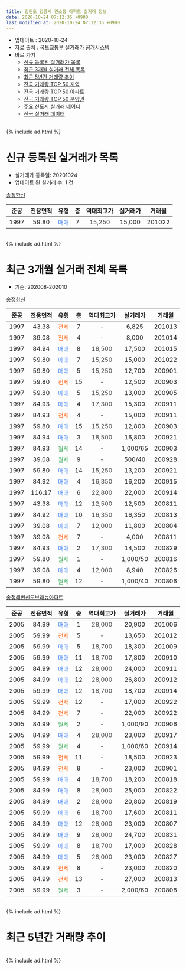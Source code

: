 ```yaml
---
title: 강원도 강릉시 견소동 아파트 실거래 정보
date: 2020-10-24 07:12:35 +0900
last_modified_at: 2020-10-24 07:12:35 +0900
---
```


* 업데이트 : 2020-10-24
* 자료 출처 : [국토교통부 실거래가 공개시스템](http://rt.molit.go.kr)
* 바로 가기
    * [신규 등록된 실거래가 목록](#신규-등록된-실거래가-목록)
    * [최근 3개월 실거래 전체 목록](#최근-3개월-실거래-전체-목록)
    * [최근 5년간 거래량 추이](#최근-5년간-거래량-추이)
    * [전국 거래량 TOP 50 지역](https://inasie.github.io/apt-trade-info/최근-3개월-전국에서-가장-거래가-많이-발생한-지역)
    * [전국 거래량 TOP 50 아파트](https://inasie.github.io/apt-trade-info/최근-3개월-전국에서-가장-거래가-많이-발생한-아파트)
    * [전국 거래량 TOP 50 분양권](https://inasie.github.io/apt-trade-info/최근-3개월-전국에서-가장-거래가-많이-발생한-분양권)
    * [주요 신도시 실거래 데이터](https://inasie.github.io/apt-trade-info/주요-신도시)
    * [전국 실거래 데이터](https://inasie.github.io/apt-trade-info/전국)
<br>
{% include ad.html %}
<br>

# 신규 등록된 실거래가 목록
* 실거래가 등록일: 20201024
* 업데이트 된 실거래 수: 1 건


[송정한신](https://search.naver.com/search.naver?query=%EA%B0%95%EC%9B%90%EB%8F%84+%EA%B0%95%EB%A6%89%EC%8B%9C+%EA%B2%AC%EC%86%8C%EB%8F%99+%EC%86%A1%EC%A0%95%ED%95%9C%EC%8B%A0)

|준공|전용면적|유형|층|역대최고가|실거래가|거래월|
|:---:|:---:|:---:|:---:|:---:|:---:|:---:|
|1997|59.80|<span style="color:#4285f3">매매</span>|7|<span style="color:#444444">15,250</span>|15,000|201022|


<br>
{% include ad.html %}
<br>

# 최근 3개월 실거래 전체 목록
* 기준: 202008-202010


[송정한신](https://search.naver.com/search.naver?query=%EA%B0%95%EC%9B%90%EB%8F%84+%EA%B0%95%EB%A6%89%EC%8B%9C+%EA%B2%AC%EC%86%8C%EB%8F%99+%EC%86%A1%EC%A0%95%ED%95%9C%EC%8B%A0)

|준공|전용면적|유형|층|역대최고가|실거래가|거래월|
|:---:|:---:|:---:|:---:|:---:|:---:|:---:|
|1997|43.38|<span style="color:#ff5a00">전세</span>|7|<span style="color:#444444">-</span>|6,825|201013|
|1997|39.08|<span style="color:#ff5a00">전세</span>|4|<span style="color:#444444">-</span>|8,000|201014|
|1997|84.94|<span style="color:#4285f3">매매</span>|8|<span style="color:#444444">18,500</span>|17,500|201015|
|1997|59.80|<span style="color:#4285f3">매매</span>|7|<span style="color:#444444">15,250</span>|15,000|201022|
|1997|59.80|<span style="color:#4285f3">매매</span>|5|<span style="color:#444444">15,250</span>|12,700|200901|
|1997|59.80|<span style="color:#ff5a00">전세</span>|15|<span style="color:#444444">-</span>|12,500|200903|
|1997|59.80|<span style="color:#4285f3">매매</span>|5|<span style="color:#444444">15,250</span>|13,000|200905|
|1997|84.93|<span style="color:#4285f3">매매</span>|4|<span style="color:#444444">17,300</span>|15,300|200911|
|1997|84.93|<span style="color:#ff5a00">전세</span>|4|<span style="color:#444444">-</span>|15,000|200911|
|1997|59.80|<span style="color:#4285f3">매매</span>|15|<span style="color:#444444">15,250</span>|12,800|200903|
|1997|84.94|<span style="color:#4285f3">매매</span>|3|<span style="color:#444444">18,500</span>|16,800|200921|
|1997|84.93|<span style="color:#34a853">월세</span>|14|<span style="color:#444444">-</span>|1,000/65|200903|
|1997|39.08|<span style="color:#34a853">월세</span>|9|<span style="color:#444444">-</span>|500/40|200928|
|1997|59.80|<span style="color:#4285f3">매매</span>|14|<span style="color:#444444">15,250</span>|13,200|200921|
|1997|84.92|<span style="color:#4285f3">매매</span>|4|<span style="color:#444444">16,350</span>|16,200|200915|
|1997|116.17|<span style="color:#4285f3">매매</span>|6|<span style="color:#444444">22,800</span>|22,000|200914|
|1997|43.38|<span style="color:#4285f3">매매</span>|12|<span style="color:#444444">12,500</span>|12,500|200811|
|1997|84.92|<span style="color:#4285f3">매매</span>|10|<span style="color:#444444">16,350</span>|16,350|200813|
|1997|39.08|<span style="color:#4285f3">매매</span>|7|<span style="color:#444444">12,000</span>|11,800|200804|
|1997|39.08|<span style="color:#ff5a00">전세</span>|7|<span style="color:#444444">-</span>|4,000|200811|
|1997|84.93|<span style="color:#4285f3">매매</span>|2|<span style="color:#444444">17,300</span>|14,500|200829|
|1997|59.80|<span style="color:#34a853">월세</span>|1|<span style="color:#444444">-</span>|1,000/50|200816|
|1997|39.08|<span style="color:#4285f3">매매</span>|4|<span style="color:#444444">12,000</span>|8,940|200826|
|1997|59.80|<span style="color:#34a853">월세</span>|12|<span style="color:#444444">-</span>|1,000/40|200806|

[송정해변신도브래뉴아파트](https://search.naver.com/search.naver?query=%EA%B0%95%EC%9B%90%EB%8F%84+%EA%B0%95%EB%A6%89%EC%8B%9C+%EA%B2%AC%EC%86%8C%EB%8F%99+%EC%86%A1%EC%A0%95%ED%95%B4%EB%B3%80%EC%8B%A0%EB%8F%84%EB%B8%8C%EB%9E%98%EB%89%B4%EC%95%84%ED%8C%8C%ED%8A%B8)

|준공|전용면적|유형|층|역대최고가|실거래가|거래월|
|:---:|:---:|:---:|:---:|:---:|:---:|:---:|
|2005|84.99|<span style="color:#4285f3">매매</span>|1|<span style="color:#444444">28,000</span>|20,900|201006|
|2005|59.99|<span style="color:#ff5a00">전세</span>|5|<span style="color:#444444">-</span>|13,650|201012|
|2005|59.99|<span style="color:#4285f3">매매</span>|5|<span style="color:#444444">18,700</span>|18,300|201009|
|2005|59.99|<span style="color:#4285f3">매매</span>|11|<span style="color:#444444">18,700</span>|17,800|200910|
|2005|84.99|<span style="color:#4285f3">매매</span>|12|<span style="color:#444444">28,000</span>|24,000|200911|
|2005|84.99|<span style="color:#4285f3">매매</span>|12|<span style="color:#444444">28,000</span>|26,800|200912|
|2005|59.99|<span style="color:#4285f3">매매</span>|12|<span style="color:#444444">18,700</span>|18,700|200914|
|2005|59.99|<span style="color:#ff5a00">전세</span>|12|<span style="color:#444444">-</span>|17,000|200922|
|2005|84.99|<span style="color:#ff5a00">전세</span>|7|<span style="color:#444444">-</span>|22,000|200922|
|2005|84.99|<span style="color:#34a853">월세</span>|2|<span style="color:#444444">-</span>|1,000/90|200906|
|2005|84.99|<span style="color:#4285f3">매매</span>|4|<span style="color:#444444">28,000</span>|23,000|200917|
|2005|59.99|<span style="color:#34a853">월세</span>|4|<span style="color:#444444">-</span>|1,000/60|200914|
|2005|59.99|<span style="color:#ff5a00">전세</span>|11|<span style="color:#444444">-</span>|18,500|200923|
|2005|84.99|<span style="color:#ff5a00">전세</span>|8|<span style="color:#444444">-</span>|23,000|200901|
|2005|59.99|<span style="color:#4285f3">매매</span>|4|<span style="color:#444444">18,700</span>|18,200|200818|
|2005|84.99|<span style="color:#4285f3">매매</span>|8|<span style="color:#444444">28,000</span>|25,000|200822|
|2005|84.99|<span style="color:#4285f3">매매</span>|2|<span style="color:#444444">28,000</span>|20,800|200819|
|2005|59.99|<span style="color:#4285f3">매매</span>|6|<span style="color:#444444">18,700</span>|17,600|200811|
|2005|84.99|<span style="color:#4285f3">매매</span>|12|<span style="color:#444444">28,000</span>|23,000|200807|
|2005|84.99|<span style="color:#4285f3">매매</span>|9|<span style="color:#444444">28,000</span>|24,700|200831|
|2005|59.99|<span style="color:#4285f3">매매</span>|8|<span style="color:#444444">18,700</span>|17,000|200828|
|2005|84.99|<span style="color:#4285f3">매매</span>|5|<span style="color:#444444">28,000</span>|23,000|200827|
|2005|84.99|<span style="color:#ff5a00">전세</span>|8|<span style="color:#444444">-</span>|23,000|200820|
|2005|84.99|<span style="color:#ff5a00">전세</span>|13|<span style="color:#444444">-</span>|27,000|200813|
|2005|59.99|<span style="color:#34a853">월세</span>|3|<span style="color:#444444">-</span>|2,000/60|200808|


<br>
{% include ad.html %}
<br>

# 최근 5년간 거래량 추이


<div style="width:100%;">
    <canvas id="deal_progress" height="200"></canvas>
</div>

<script>
new Chart(document.getElementById("deal_progress"), {
    type: 'line',
    data: {
        labels: ['201510','201511','201512','201601','201602','201603','201604','201605','201606','201607','201608','201609','201610','201611','201612','201701','201702','201703','201704','201705','201706','201707','201708','201709','201710','201711','201712','201801','201802','201803','201804','201805','201806','201807','201808','201809','201810','201811','201812','201901','201902','201903','201904','201905','201906','201907','201908','201909','201910','201911','201912','202001','202002','202003','202004','202005','202006','202007','202008','202009','202010'],
        datasets: [{
            label: '매매',
            pointRadius: 1,
            data: [8, 4, 9, 9, 7, 16, 11, 12, 11, 13, 7, 13, 6, 15, 8, 4, 10, 14, 17, 11, 15, 9, 12, 15, 4, 7, 5, 8, 5, 13, 8, 6, 4, 4, 3, 11, 5, 3, 3, 15, 2, 8, 4, 3, 7, 4, 9, 5, 10, 11, 8, 9, 38, 22, 9, 9, 38, 28, 13, 13, 4],
            borderColor: "rgba(255, 201, 14, 1)",
            backgroundColor: "rgba(255, 201, 14, 0.5)",
            fill: false,
            lineTension: 0
        },{
            label: '전월세',
            pointRadius: 1,
            data: [4, 4, 3, 3, 8, 3, 6, 4, 7, 5, 5, 4, 5, 2, 2, 5, 6, 3, 11, 7, 4, 9, 9, 9, 2, 4, 5, 10, 6, 6, 8, 4, 5, 6, 3, 4, 6, 1, 1, 10, 4, 6, 10, 10, 5, 3, 7, 7, 8, 3, 10, 8, 13, 8, 6, 10, 11, 12, 6, 10, 3],
            borderColor: "rgba(0, 141, 185, 1)",
            backgroundColor: "rgba(0, 141, 185, 0.5)",
            fill: false,
            lineTension: 0
        }
        ]
    },
    options: {
        responsive: true,
        title: {
            display: false
        },
        tooltips: {
            mode: 'index',
            intersect: false
        },
        hover: {
            mode: 'nearest',
            intersect: true
        },
        scales: {
            xAxes: [{
                display: true,
                scaleLabel: {
                    display: true,
                    labelString: '년/월'
                }
            }],
            yAxes: [{
                display: true,
                ticks: {
                    suggestedMin: 0,
                },
                scaleLabel: {
                    display: true,
                    labelString: '실거래 수'
                }
            }]
        }
    }
});

</script>


<br>
{% include ad.html %}
<br>

